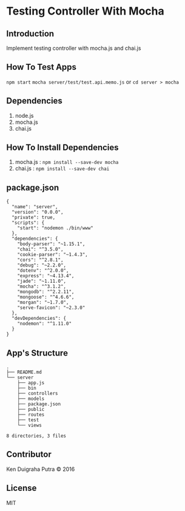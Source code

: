 # Testing Controller With Mocha

## Introduction
Implement testing controller with mocha.js and chai.js

## How To Test Apps
`npm start`
`mocha server/test/test.api.memo.js`
or
`cd server > mocha`

## Dependencies
1. node.js
2. mocha.js
3. chai.js

## How To Install Dependencies
1. mocha.js : ```npm install --save-dev mocha```
2. chai.js : ```npm install --save-dev chai```


## package.json

```
{
  "name": "server",
  "version": "0.0.0",
  "private": true,
  "scripts": {
    "start": "nodemon ./bin/www"
  },
  "dependencies": {
    "body-parser": "~1.15.1",
    "chai": "^3.5.0",
    "cookie-parser": "~1.4.3",
    "cors": "^2.8.1",
    "debug": "~2.2.0",
    "dotenv": "^2.0.0",
    "express": "~4.13.4",
    "jade": "~1.11.0",
    "mocha": "^3.1.2",
    "mongodb": "^2.2.11",
    "mongoose": "^4.6.6",
    "morgan": "~1.7.0",
    "serve-favicon": "~2.3.0"
  },
  "devDependencies": {
    "nodemon": "^1.11.0"
  }
}

```

## App's Structure

```
.
├── README.md
└── server
    ├── app.js
    ├── bin
    ├── controllers
    ├── models
    ├── package.json
    ├── public
    ├── routes
    ├── test
    └── views

8 directories, 3 files
```


## Contributor
Ken Duigraha Putra &copy; 2016

## License
MIT
